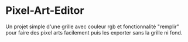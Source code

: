# Pixel-Art-Editor
Un projet simple d'une grille avec couleur rgb et fonctionnalité "remplir" pour faire des pixel arts facilement puis les exporter sans la grille ni fond.
